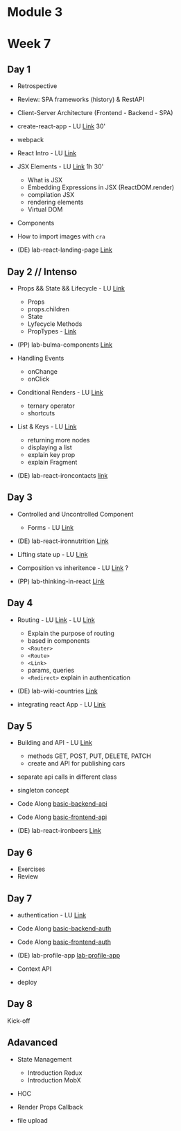 # Module 3

# Week 7

## Day 1

- Retrospective
- Review: SPA frameworks (history) & RestAPI
- Client-Server Architecture (Frontend - Backend - SPA)
- create-react-app - LU [Link](http://learn.ironhack.com/#/learning_unit/6554) 30'
- webpack
- React Intro - LU [Link](http://learn.ironhack.com/#/learning_unit/6548)

- JSX Elements - LU [Link](http://learn.ironhack.com/#/learning_unit/6550) 1h 30'
  - What is JSX
  - Embedding Expressions in JSX (ReactDOM.render)
  - compilation JSX
  - rendering elements
  - Virtual DOM
- Components
- How to import images with `cra`
- (DE) lab-react-landing-page [Link](https://github.com/ironhack-labs/lab-hello-ironhack)


## Day 2 // Intenso

- Props && State && Lifecycle - LU [Link](http://learn.ironhack.com/#/learning_unit/6551)
  - Props
  - props.children
  - State
  - Lyfecycle Methods
  - PropTypes - [Link](https://reactjs.org/docs/typechecking-with-proptypes.html)

- (PP) lab-bulma-components [Link](https://github.com/ironhack-labs/lab-bulma-components)

- Handling Events
  - onChange
  - onClick

- Conditional Renders - LU [Link](http://learn.ironhack.com/#/learning_unit/6557)
  - ternary operator
  - shortcuts 

<!-- Plan B sino llegamos a listar arrays proximo dia -->

- List & Keys - LU [Link](http://learn.ironhack.com/#/learning_unit/6555)
  - returning more nodes
  - displaying a list
  - explain key prop
  - explain Fragment

- (DE) lab-react-ironcontacts [link](https://github.com/ironhack-labs/lab-react-ironcontacts)


## Day 3 

- Controlled and Uncontrolled Component
  - Forms - LU [Link](http://learn.ironhack.com/#/learning_unit/6558)
- (DE) lab-react-ironnutrition [Link](https://github.com/ironhack-labs/lab-react-ironnutrition)

- Lifting state up - LU [Link](http://learn.ironhack.com/#/learning_unit/6561)
- Composition vs inheritence - LU [Link](http://learn.ironhack.com/#/learning_unit/6562) ? 
- (PP) lab-thinking-in-react [Link](https://github.com/ironhack-labs/lab-thinking-in-react)


## Day 4

- Routing - LU [Link](http://learn.ironhack.com/#/learning_unit/6564) - LU [Link](http://learn.ironhack.com/#/learning_unit/6565)
  - Explain the purpose of routing
  - based in components
  - `<Router>`
  - `<Route>`
  - `<Link>`
  - params, queries
  - `<Redirect>` explain in authentication

- (DE) lab-wiki-countries [Link](https://github.com/ironhack-labs/lab-wiki-countries)

- integrating react App - LU [Link](http://learn.ironhack.com/#/learning_unit/6569)

## Day 5

- Building and API - LU [Link](http://learn.ironhack.com/#/learning_unit/6568)
  - methods GET, POST, PUT, DELETE, PATCH 
  - create and API for publishing cars

- separate api calls in different class
- singleton concept

- Code Along [basic-backend-api](https://github.com/Ironhack-PartTime-BCN/basic-backend-api)
- Code Along [basic-frontend-api](https://github.com/Ironhack-PartTime-BCN/basic-frontend-api)
- (DE) lab-react-ironbeers [Link](https://github.com/ironhack-labs/lab-react-ironbeers)


## Day 6 

- Exercises
- Review

## Day 7

- authentication - LU [Link](http://learn.ironhack.com/#/learning_unit/6570)

- Code Along [basic-backend-auth](https://github.com/Ironhack-PartTime-BCN/basic-backend-auth)
- Code Along [basic-frontend-auth](https://github.com/Ironhack-PartTime-BCN/basic-frontend-auth)
- (DE) lab-profile-app [lab-profile-app](https://github.com/ironhack-labs/lab-profile-app)

- Context API

- deploy

## Day 8

Kick-off 

## Adavanced
- State Management
  - Introduction Redux
  - Introduction MobX
- HOC
- Render Props Callback

- file upload

